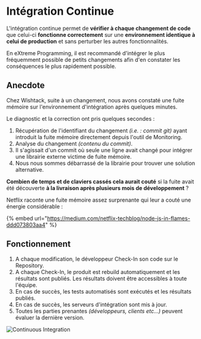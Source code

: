 # Intégration Continue

L'intégration continue permet de **vérifier à chaque changement de code** que celui-ci **fonctionne correctement** sur une **environnement identique à celui de production** et sans perturber les autres fonctionnalités.

En eXtreme Programming, il est recommandé d'intégrer le plus fréquemment possible de petits changements afin d'en constater les conséquences le plus rapidement possible.

## Anecdote

Chez Wishtack, suite à un changement, nous avons constaté une fuite mémoire sur l'environnement d'intégration après quelques minutes.

Le diagnostic et la correction ont pris quelques secondes :

1. Récupération de l'identifiant du changement _\(i.e. : commit git\)_ ayant introduit la fuite mémoire directement depuis l'outil de Monitoring.
2. Analyse du changement _\(contenu du commit\)_.
3. Il s'agissait d'un commit où seule une ligne avait changé pour intégrer une librairie externe victime de fuite mémoire.
4. Nous nous sommes débarrassé de la librairie pour trouver une solution alternative.

**Combien de temps et de claviers cassés cela aurait couté** si la fuite avait été découverte **à la livraison après plusieurs mois de développement** ?

Netflix raconte une fuite mémoire assez surprenante qui leur a couté une énergie considérable :

{% embed url="https://medium.com/netflix-techblog/node-js-in-flames-ddd073803aa4" %}

## Fonctionnement

1. A chaque modification, le développeur Check-In son code sur le Repository. 
2. A chaque Check-In, le produit est rebuild automatiquement et les résultats sont publiés. Les résultats doivent être accessibles à toute l'équipe. 
3. En cas de succès, les tests automatisés sont exécutés et les résultats publiés. 
4. En cas de succès, les serveurs d'intégration sont mis à jour. 
5. Toutes les parties prenantes _\(développeurs, clients etc...\)_ peuvent évaluer la dernière version.

![Continuous Integration](../../.gitbook/assets/continuous-integration.png)



